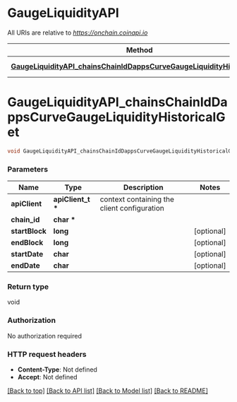 # GaugeLiquidityAPI

All URIs are relative to *https://onchain.coinapi.io*

Method | HTTP request | Description
------------- | ------------- | -------------
[**GaugeLiquidityAPI_chainsChainIdDappsCurveGaugeLiquidityHistoricalGet**](GaugeLiquidityAPI.md#GaugeLiquidityAPI_chainsChainIdDappsCurveGaugeLiquidityHistoricalGet) | **GET** /chains/{chain_id}/dapps/curve/gaugeLiquidity/historical | 


# **GaugeLiquidityAPI_chainsChainIdDappsCurveGaugeLiquidityHistoricalGet**
```c
void GaugeLiquidityAPI_chainsChainIdDappsCurveGaugeLiquidityHistoricalGet(apiClient_t *apiClient, char * chain_id, long startBlock, long endBlock, char startDate, char endDate);
```

### Parameters
Name | Type | Description  | Notes
------------- | ------------- | ------------- | -------------
**apiClient** | **apiClient_t \*** | context containing the client configuration |
**chain_id** | **char \*** |  | 
**startBlock** | **long** |  | [optional] 
**endBlock** | **long** |  | [optional] 
**startDate** | **char** |  | [optional] 
**endDate** | **char** |  | [optional] 

### Return type

void

### Authorization

No authorization required

### HTTP request headers

 - **Content-Type**: Not defined
 - **Accept**: Not defined

[[Back to top]](#) [[Back to API list]](../README.md#documentation-for-api-endpoints) [[Back to Model list]](../README.md#documentation-for-models) [[Back to README]](../README.md)

